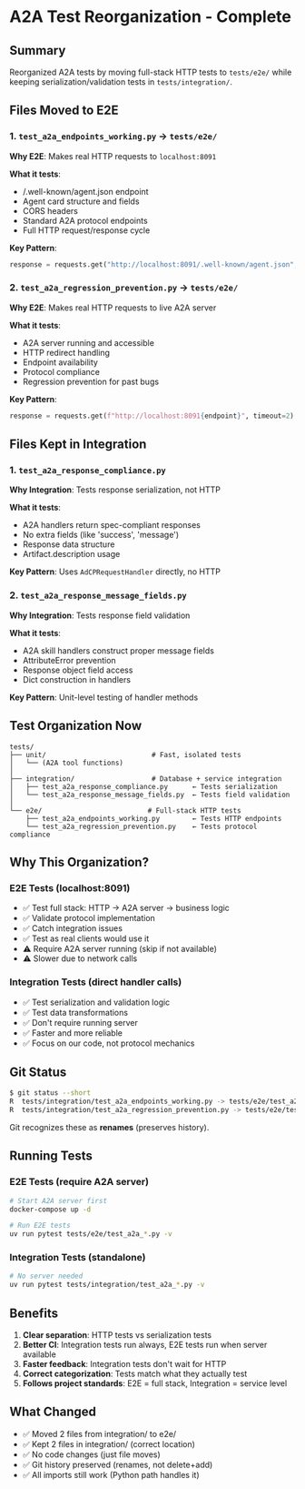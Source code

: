 # A2A Test Reorganization - Complete

## Summary

Reorganized A2A tests by moving full-stack HTTP tests to `tests/e2e/` while keeping serialization/validation tests in `tests/integration/`.

## Files Moved to E2E

### 1. `test_a2a_endpoints_working.py` → `tests/e2e/`
**Why E2E**: Makes real HTTP requests to `localhost:8091`

**What it tests**:
- /.well-known/agent.json endpoint
- Agent card structure and fields
- CORS headers
- Standard A2A protocol endpoints
- Full HTTP request/response cycle

**Key Pattern**:
```python
response = requests.get("http://localhost:8091/.well-known/agent.json", timeout=2)
```

### 2. `test_a2a_regression_prevention.py` → `tests/e2e/`
**Why E2E**: Makes real HTTP requests to live A2A server

**What it tests**:
- A2A server running and accessible
- HTTP redirect handling
- Endpoint availability
- Protocol compliance
- Regression prevention for past bugs

**Key Pattern**:
```python
response = requests.get(f"http://localhost:8091{endpoint}", timeout=2)
```

## Files Kept in Integration

### 1. `test_a2a_response_compliance.py`
**Why Integration**: Tests response serialization, not HTTP

**What it tests**:
- A2A handlers return spec-compliant responses
- No extra fields (like 'success', 'message')
- Response data structure
- Artifact.description usage

**Key Pattern**: Uses `AdCPRequestHandler` directly, no HTTP

### 2. `test_a2a_response_message_fields.py`
**Why Integration**: Tests response field validation

**What it tests**:
- A2A skill handlers construct proper message fields
- AttributeError prevention
- Response object field access
- Dict construction in handlers

**Key Pattern**: Unit-level testing of handler methods

## Test Organization Now

```
tests/
├── unit/                          # Fast, isolated tests
│   └── (A2A tool functions)
│
├── integration/                   # Database + service integration
│   ├── test_a2a_response_compliance.py      ← Tests serialization
│   └── test_a2a_response_message_fields.py  ← Tests field validation
│
└── e2e/                          # Full-stack HTTP tests
    ├── test_a2a_endpoints_working.py        ← Tests HTTP endpoints
    └── test_a2a_regression_prevention.py    ← Tests protocol compliance
```

## Why This Organization?

### E2E Tests (localhost:8091)
- ✅ Test full stack: HTTP → A2A server → business logic
- ✅ Validate protocol implementation
- ✅ Catch integration issues
- ✅ Test as real clients would use it
- ⚠️ Require A2A server running (skip if not available)
- ⚠️ Slower due to network calls

### Integration Tests (direct handler calls)
- ✅ Test serialization and validation logic
- ✅ Test data transformations
- ✅ Don't require running server
- ✅ Faster and more reliable
- ✅ Focus on our code, not protocol mechanics

## Git Status

```bash
$ git status --short
R  tests/integration/test_a2a_endpoints_working.py -> tests/e2e/test_a2a_endpoints_working.py
R  tests/integration/test_a2a_regression_prevention.py -> tests/e2e/test_a2a_regression_prevention.py
```

Git recognizes these as **renames** (preserves history).

## Running Tests

### E2E Tests (require A2A server)
```bash
# Start A2A server first
docker-compose up -d

# Run E2E tests
uv run pytest tests/e2e/test_a2a_*.py -v
```

### Integration Tests (standalone)
```bash
# No server needed
uv run pytest tests/integration/test_a2a_*.py -v
```

## Benefits

1. **Clear separation**: HTTP tests vs serialization tests
2. **Better CI**: Integration tests run always, E2E tests run when server available
3. **Faster feedback**: Integration tests don't wait for HTTP
4. **Correct categorization**: Tests match what they actually test
5. **Follows project standards**: E2E = full stack, Integration = service level

## What Changed

- ✅ Moved 2 files from integration/ to e2e/
- ✅ Kept 2 files in integration/ (correct location)
- ✅ No code changes (just file moves)
- ✅ Git history preserved (renames, not delete+add)
- ✅ All imports still work (Python path handles it)
